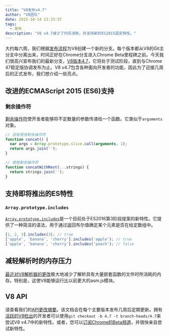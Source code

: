 ```yaml
---
title: "V8发布v4.7"
author: "V8团队"
date: 2015-10-14 13:33:37
tags:
  - 发布
description: "V8 v4.7减少了内存消耗，并支持新的ES2015语言特性。"
---
```

大约每六周，我们根据[发布流程](https://v8.dev/docs/release-process)为V8创建一个新的分支。每个版本都从V8的Git主分支中分离出来，时间正好在Chrome分支进入Chrome Beta里程碑之前。今天我们很高兴宣布我们的最新分支，[V8版本4.7](https://chromium.googlesource.com/v8/v8.git/+log/branch-heads/4.7)，它将处于测试阶段，直到与Chrome 47稳定版协调发布为止。V8 v4.7包含各种面向开发者的功能，因此为了迎接几周后的正式发布，我们想介绍一些亮点。

<!--truncate-->
## 改进的ECMAScript 2015 (ES6)支持

### 剩余操作符

[剩余操作符](https://developer.mozilla.org/en/docs/Web/JavaScript/Reference/Functions/rest_parameters)使开发者能够将不定数量的参数传递给一个函数。它类似于`arguments`对象。

```js
// 没有使用剩余操作符
function concat() {
  var args = Array.prototype.slice.call(arguments, 1);
  return args.join('');
}

// 使用剩余操作符
function concatWithRest(...strings) {
  return strings.join('');
}
```

## 支持即将推出的ES特性

### `Array.prototype.includes`

[`Array.prototype.includes`](https://developer.mozilla.org/en-US/docs/Web/JavaScript/Reference/Global_Objects/Array/includes)是一个目前处于ES2016第3阶段提案的新特性。它提供了一种简洁的语法，用于通过返回布尔值确定某个元素是否在给定数组中。

```js
[1, 2, 3].includes(3); // true
['apple', 'banana', 'cherry'].includes('apple'); // true
['apple', 'banana', 'cherry'].includes('peach'); // false
```

## 减轻解析时的内存压力

[最近对V8解析器的更改](https://code.google.com/p/v8/issues/detail?id=4392)极大地减少了解析具有大量嵌套函数的文件时所消耗的内存。特别是，这使V8能够运行比以前更大的asm.js模块。

## V8 API

请查看我们的[API更改摘要](https://docs.google.com/document/d/1g8JFi8T_oAE_7uAri7Njtig7fKaPDfotU6huOa1alds/edit)。该文档会在每个主要版本发布几周后定期更新。拥有[活跃的V8检出](https://v8.dev/docs/source-code#using-git)的开发者可以使用`git checkout -b 4.7 -t branch-heads/4.7`来尝试V8 v4.7中的新特性。或者，您可以[订阅Chrome的Beta频道](https://www.google.com/chrome/browser/beta.html)，并很快亲自尝试新特性。
